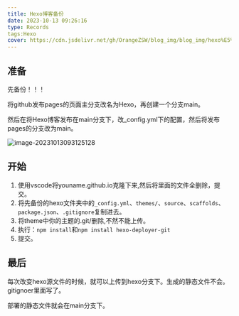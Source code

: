 ```yaml
---
title: Hexo博客备份
date: 2023-10-13 09:26:16
type: Records
tags:Hexo
cover: https://cdn.jsdelivr.net/gh/OrangeZSW/blog_img/blog_img/hexo%E5%A4%87%E4%BB%BD.png
---
```


## 准备

先备份！！！

将github发布pages的页面主分支改名为Hexo，再创建一个分支main。

然后在将Hexo博客发布在main分支下，改_config.yml下的配置，然后将发布pages的分支改为main。

![image-20231013093125128](https://cdn.jsdelivr.net/gh/OrangeZSW/blog_img/blog_img/image-20231013093125128.png)

## 开始

1. 使用vscode将youname.github.io克隆下来,然后将里面的文件全删除，提交。
2. 将先备份的hexo文件夹中的`_config.yml`、`themes/`、`source`、`scaffolds`、`package.json`、`.gitignore`复制进去。
3. 将theme中你的主题的.git/删除,不然不能上传。
4. 执行：`npm install`和`npm install hexo-deployer-git`
5.  提交。

## 最后

每次改变hexo源文件的时候，就可以上传到hexo分支下。生成的静态文件不会。gitignoer里面写了。

部署的静态文件就会在main分支下。





